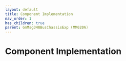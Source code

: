 ```yaml
---
layout: default
title: Component Implementation
nav_order: 1
has_children: true
parent: GmMsg348BusChassisExp (MM020A)
---
```

# Component Implementation
